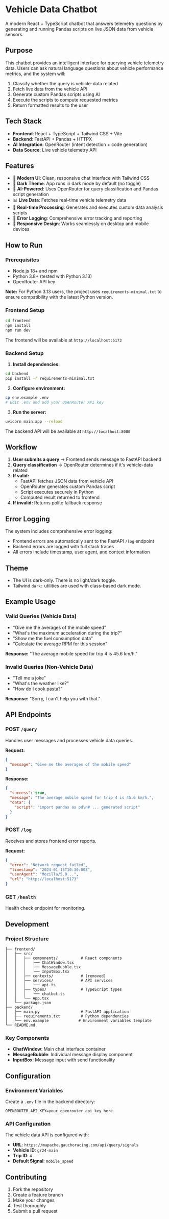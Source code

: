 # Vehicle Data Chatbot

A modern React + TypeScript chatbot that answers telemetry questions by generating and running Pandas scripts on live JSON data from vehicle sensors.

## Purpose

This chatbot provides an intelligent interface for querying vehicle telemetry data. Users can ask natural language questions about vehicle performance metrics, and the system will:

1. Classify whether the query is vehicle-data related
2. Fetch live data from the vehicle API
3. Generate custom Pandas scripts using AI
4. Execute the scripts to compute requested metrics
5. Return formatted results to the user

## Tech Stack

- **Frontend**: React + TypeScript + Tailwind CSS + Vite
- **Backend**: FastAPI + Pandas + HTTPX
- **AI Integration**: OpenRouter (intent detection + code generation)
- **Data Source**: Live vehicle telemetry API

## Features

- 🎨 **Modern UI**: Clean, responsive chat interface with Tailwind CSS
- 🌙 **Dark Theme**: App runs in dark mode by default (no toggle)
- 🤖 **AI-Powered**: Uses OpenRouter for query classification and Pandas script generation
- 📊 **Live Data**: Fetches real-time vehicle telemetry data
- 🔄 **Real-time Processing**: Generates and executes custom data analysis scripts
- 📝 **Error Logging**: Comprehensive error tracking and reporting
- 📱 **Responsive Design**: Works seamlessly on desktop and mobile devices

## How to Run

### Prerequisites

- Node.js 18+ and npm
- Python 3.8+ (tested with Python 3.13)
- OpenRouter API key

**Note:** For Python 3.13 users, the project uses `requirements-minimal.txt` to ensure compatibility with the latest Python version.

### Frontend Setup

```bash
cd frontend
npm install
npm run dev
```

The frontend will be available at `http://localhost:5173`

### Backend Setup

1. **Install dependencies:**
```bash
cd backend
pip install -r requirements-minimal.txt
```

2. **Configure environment:**
```bash
cp env.example .env
# Edit .env and add your OpenRouter API key
```

3. **Run the server:**
```bash
uvicorn main:app --reload
```

The backend API will be available at `http://localhost:8000`

## Workflow

1. **User submits a query** → Frontend sends message to FastAPI backend
2. **Query classification** → OpenRouter determines if it's vehicle-data related
3. **If valid:**
   - FastAPI fetches JSON data from vehicle API
   - OpenRouter generates custom Pandas script
   - Script executes securely in Python
   - Computed result returned to frontend
4. **If invalid:** Returns polite fallback response

## Error Logging

The system includes comprehensive error logging:

- Frontend errors are automatically sent to the FastAPI `/log` endpoint
- Backend errors are logged with full stack traces
- All errors include timestamp, user agent, and context information

## Theme

- The UI is dark-only. There is no light/dark toggle.
- Tailwind `dark:` utilities are used with class-based dark mode.

## Example Usage

### Valid Queries (Vehicle Data)
- "Give me the averages of the mobile speed"
- "What's the maximum acceleration during the trip?"
- "Show me the fuel consumption data"
- "Calculate the average RPM for this session"

**Response:** "The average mobile speed for trip 4 is 45.6 km/h."

### Invalid Queries (Non-Vehicle Data)
- "Tell me a joke"
- "What's the weather like?"
- "How do I cook pasta?"

**Response:** "Sorry, I can't help you with that."

## API Endpoints

### POST `/query`
Handles user messages and processes vehicle data queries.

**Request:**
```json
{
  "message": "Give me the averages of the mobile speed"
}
```

**Response:**
```json
{
  "success": true,
  "message": "The average mobile speed for trip 4 is 45.6 km/h.",
  "data": {
    "script": "import pandas as pd\n# ... generated script"
  }
}
```

### POST `/log`
Receives and stores frontend error reports.

**Request:**
```json
{
  "error": "Network request failed",
  "timestamp": "2024-01-15T10:30:00Z",
  "userAgent": "Mozilla/5.0...",
  "url": "http://localhost:5173"
}
```

### GET `/health`
Health check endpoint for monitoring.

## Development

### Project Structure

```
├── frontend/
│   ├── src/
│   │   ├── components/          # React components
│   │   │   ├── ChatWindow.tsx
│   │   │   ├── MessageBubble.tsx
│   │   │   └── InputBox.tsx
│   │   ├── contexts/            # (removed)
│   │   ├── services/            # API services
│   │   │   └── api.ts
│   │   ├── types/               # TypeScript types
│   │   │   └── chatbot.ts
│   │   └── App.tsx
│   └── package.json
├── backend/
│   ├── main.py                  # FastAPI application
│   ├── requirements.txt         # Python dependencies
│   └── env.example             # Environment variables template
└── README.md
```

### Key Components

- **ChatWindow**: Main chat interface container
- **MessageBubble**: Individual message display component
- **InputBox**: Message input with send functionality

## Configuration

### Environment Variables

Create a `.env` file in the backend directory:

```env
OPENROUTER_API_KEY=your_openrouter_api_key_here
```

### API Configuration

The vehicle data API is configured with:
- **URL**: `https://mapache.gauchoracing.com/api/query/signals`
- **Vehicle ID**: `gr24-main`
- **Trip ID**: `4`
- **Default Signal**: `mobile_speed`

## Contributing

1. Fork the repository
2. Create a feature branch
3. Make your changes
4. Test thoroughly
5. Submit a pull request

